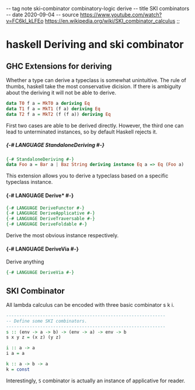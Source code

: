 -- tag note ski-combinator combinatory-logic derive
-- title SKI combinators
-- date 2020-09-04
-- source https://www.youtube.com/watch?v=FC6kl_kLFEo
          https://en.wikipedia.org/wiki/SKI_combinator_calculus
;;
# haskell Deriving and ski combinator

## GHC Extensions for deriving
Whether a type can derive a typeclass is somewhat unintuitive. The rule of thumbs, haskell take the most conservative dicision. If there is ambiguity about the deriving it will not be able to derive.

```haskell
data T0 f a = MkT0 a deriving Eq
data T1 f a = MkT1 (f a) deriving Eq
data T2 f a = MkT2 (f (f a)) deriving Eq
```

First two cases are able to be derived directly. However, the third one can lead to unterminated instances, so by default Haskell rejects it.

##### {-# LANGUAGE StandaloneDeriving #-}
```haskell
{-# StandaloneDeriving #-}
data Foo a = Bar a | Baz String deriving instance Eq a => Eq (Foo a)
```
This extension allows you to derive a typeclass based on a specific typeclass instance.

#### {-# LANGUAGE Derive* #-}

```haskell
{-# LANGUAGE DeriveFunctor #-}
{-# LANGUAGE DeriveApplicative #-}
{-# LANGUAGE DeriveTraversable #-}
{-# LANGUAGE DeriveFoldable #-}
```

Derive the most obvious instance respectively.


#### {-# LANGUAGE DeriveVia #-}
Derive anything
```haskell
{-# LANGUAGE DeriveVia #-}
```

## SKI Combinator

All lambda calculus can be encoded with three basic combinator s k i.

```haskell
-------------------------------------------------------------
-- Define some SKI combinators.
-------------------------------------------------------------
s :: (env -> a -> b) -> (env -> a) -> env -> b
s x y z = (x z) (y z)

i :: a -> a
i a = a

k :: a -> b -> a
k = const
```

Interestingly, `S` combinator is actually an instance of applicative for reader.
